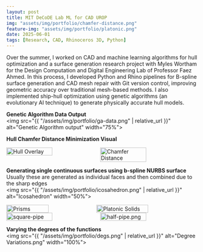 ```yaml
---
layout: post
title: MIT DeCoDE Lab ML for CAD UROP
img: "assets/img/portfolio/chamfer-distance.png"
feature-img: "assets/img/portfolio/platonic.png" 
date: 2025-06-01
tags: [Research, CAD, Rhinoceros 3D, Python]
---
```

Over the summer, I worked on CAD and machine learning algorithms for hull optimization and a surface generation research project with Myles Wortham for the Design Computation and Digital Engineering Lab of Professor Faez Ahmed. In this process, I developed Python and Rhino pipelines for B-spline surface generation and CAD mesh repair with Git version control, improving geometric accuracy over traditional mesh-based methods. I also implemented ship-hull optimization using genetic algorithms (an evolutionary AI technique) to generate physically accurate hull models.

**Genetic Algorithm Data Output**  
<img src="{{ "/assets/img/portfolio/ga-data.png" | relative_url }}" alt="Genetic Algorithm output" width="75%">

**Hull Chamfer Distance Minimization Visual**  
<div style="display: flex;">
    <img src="{{ "/assets/img/portfolio/hull-overlay.png" | relative_url }}" alt="Hull Overlay" style="width: 49%;">
    <img src="{{ "/assets/img/portfolio/chamfer-distance.png" | relative_url }}" alt="Chamfer Distance" style="width: 49%;">
</div>



**Generating single continuous surfaces using b-spline NURBS surface**
Usually these are generated as individual faces and then combined due to the sharp edges  
<img src="{{ "/assets/img/portfolio/icosahedron.png" | relative_url }}" alt="Icosahedron" width="50%">
<div style="display: flex;">
    <img src="{{ "/assets/img/portfolio/prisms.png" | relative_url }}" alt="Prisms" style="width: 47%;">
    <img src="{{ "/assets/img/portfolio/platonic.png" | relative_url }}" alt="Platonic Solids" style="width: 52%;">
</div>

<div style="display: flex;">
    <img src="{{ "/assets/img/portfolio/square-pipe.png" | relative_url }}" alt="square-pipe" style="width: 49%;">
    <img src="{{ "/assets/img/portfolio/half-pipe.png" | relative_url }}" alt="half-pipe.png" style="width: 49%;">
</div>

**Varying the degrees of the functions**  
<img src="{{ "/assets/img/portfolio/degs.png" | relative_url }}" alt="Degree Variations.png" width="100%">
